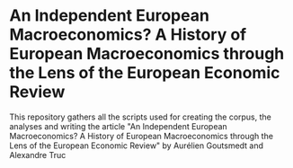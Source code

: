 # An Independent European Macroeconomics? A History of European Macroeconomics through the Lens of the European Economic Review

This repository gathers all the scripts used for creating the corpus, the analyses and writing the article "An Independent European Macroeconomics? A History of European Macroeconomics through the Lens of the European Economic Review" by Aurélien Goutsmedt and Alexandre Truc
